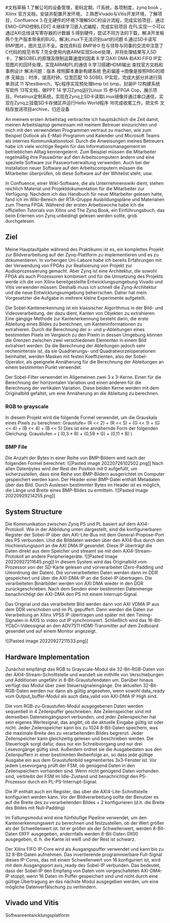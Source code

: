 #文档草稿
1.了解公司的设备管理，密码定期，IT系统，各项制度，zynq book ，Xilinx 官方文档，安装并配置开发环境，
2.熟悉Vivado与Vitis开发环境，了解项目，Confluence 
3.在无硬件的环境下理解SOC的设计流程，完成实验项目，通过EMIO-GPIO控制LED灯
4.继续学习嵌入式编程，完成实验项目 在PL实现一个可以通过AXI总线读写寄存器的计数器
5.得到硬件，尝试不同方法的下载，解决开发板两个生产版本带来的BUG，解决Linux下无法识别uart的问题
6.通过SD卡读写BMP图片，图片显示不全。查找资料后 BMP补0 在与领导与同事的交流中注意了C代码的规范书写
7.完全使用内嵌ARM实现Sobel处理，并将处理结果写入SD卡，了解SOBEL的原理及限制运算速度的因素
8.学习AXI DMA 和AXI FIFO IP实现图片的回环处理，实现ARM和PL的通信
9.学习搭建HDMI输出 查找官方文档和事例设计 解决问题：版本 按照脚本重新构建系统
色彩偏差→图像是按照RBG的顺序 无输出：时序，提高时钟，位宽匹配
10 SOBEL IP实现，完成大部分并进行简单测试
11 写testbench，写c程序实现预处理bmp txt bmp，封装IP
12构建系统 写软件
13写文档，做PPT
14 学习Zynq运行Linux
15 参与FPGA Cop，展示项目。Petalinux定制系统，实现在Zynq上SD卡读取Linux镜像并通过串口通信，实现在Zynq上挂载SD卡存储区并运行Hello World程序
16完成收尾工作，把文件 文档存放进项目archive，归还设备


An meinem ersten Arbeitstag verbrachte ich hauptsächlich die Zeit damit, meinen Arbeitslaptop gemeinsam mit meinem Betreuer einzurichten und mich mit den verwendeten Programmen vertraut zu machen, wie zum Beispiel Outlook als E-Mail-Programm und Kalender und Microsoft Teams als internes Kommunikationstool. Durch die Anweisungen meines Betreuers habe ich viele wichtige Regeln für das Informationsmanagement im betrieblichen Alltag kennengelernt. Zum Beispiel müssen die Mitarbeiter regelmäßig ihre Passwörter auf den Arbeitscomputern ändern und eine spezielle Software zur Passwortverwaltung verwenden. Auch bei der Installation neuer Software auf den Arbeitscomputern müssen die Mitarbeiter überprüfen, ob diese Software auf der Whitelist steht, usw.

In Confluence, einer Wiki-Software, die als Unternehmenswiki dient, stehen reichlich Material und Projektdokumentation für die Mitarbeiter zur Verfügung. Nachdem ich das Handbuch für neue Mitarbeiter gelesen hatte, fand ich im Wiki-Bereich der RTA-Gruppe Ausbildungspläne und Materialien zum Thema FPGA. Während der ersten Arbeitswoche habe ich die offiziellen Tutorials von Xilinx und The Zynq Book, ein Einführungsbuch, das beim Erlernen von Zynq unbedingt gelesen werden sollte, grob durchgelesen.
## Ziel
Meine Hauptaufgabe während des Praktikums ist es, ein komplettes Projekt zur Bildverarbeitung auf der Zynq-Plattform zu implementieren und es zu dokumentieren. In vorherigen Uni-Labore habe ich bereits Erfahrungen mit der Verwendung von FPGAs zur Realisierung von Projekt zur Audioprozessierung gemacht. Aber Zynq ist eine Architektur, die sowohl FPGA als auch Prozessoren kombiniert und für die Umsetzung des Projekts werde ich die von Xilinx bereitgestellte Entwicklungsumgebung Vivado und Vitis verwenden müssen. Deshalb muss ich schnell die Zynq-Architektur und die neue Entwicklungsumgebung beherrschen. Daher hat mein Vorgesetzter die Aufgabe in mehrere kleine Experimente aufgeteilt.

Die Sobel-Kantenerkennung ist ein klassischer Algorithmus in der Bild- und Videoverarbeitung, der dazu dient, Kanten von Objekten zu extrahieren. Eine gängige Methode zur Kantenerkennung besteht darin, die erste Ableitung eines Bildes zu berechnen, um Kanteninformationen zu extrahieren. Durch die Berechnung der x- und y-Ableitungen eines bestimmten Pixels im Vergleich zu den Pixeln in dessen Umgebung können die Grenzen zwischen zwei verschiedenen Elementen in einem Bild extrahiert werden. Da die Berechnung der Ableitungen jedoch sehr rechenintensiv ist, da sie Quadrierungs- und Quadratwurzeloperationen beinhaltet, werden Masken mit festen Koeffizienten, also der Sobel-Operator, als geeignete Annäherung für die Berechnung der Ableitungen an einem bestimmten Punkt verwendet.

Der Sobel-Filter verwendet im Allgemeinen zwei 3 x 3-Kerne. Einen für die Berechnung der horizontalen Variation und einen anderen für die Berechnung der vertikalen Variation. Diese beiden Kerne werden mit dem Originalbild gefaltet, um eine Annäherung an die Ableitung zu berechnen.

### RGB to grayscale

In diesem Projekt wird die folgende Formel verwendet, um die Grauskala eines Pixels zu berechnen:
Graustufe= (R << 2) + (R << 5) + (G << 1) + (G << 4) + (B << 4) + (B << 5)
Dies ist eine annähernde Form der folgenden Gleichung:
Graustufen = ( (0,3 * R) + (0,59 * G) + (0,11 * B) )

### BMP File
Die Anzahl der Bytes in einer Reihe von BMP-Bildern wird nach der folgenden Formel berechnet:
![[Pasted image 20220726102502.png]]
Nach allen Datenbytes wird der Rest der Position mit 0 aufgefüllt, um sicherzustellen, dass eine Reihe von BMP-Bildern ausgerichtet im Computer gespeichert werden kann. 
Der Header einer BMP-Datei enthält Metadaten über das Bild. Durch Auslesen bestimmter Bytes im Header ist es möglich, die Länge und Breite eines BMP-Bildes zu ermitteln.
![[Pasted image 20220929214255.png]]

## System Structure

Die Kommunikation zwischen Zynq PS und PL basiert auf dem AXI4-Protokoll. Wie in der Abbildung unten dargestellt, sind die konfigurierbaren Register der Sobel-IP über den AXI-Lite-Bus mit dem General-Propose-Port des PS verbunden. Und die Bilddaten werden über den AXI4-Bus durch den Hochleistungsport an die AXI DMA IP gesendet. Diese IP überträgt die Daten direkt aus dem Speicher und streamt sie mit dem AXI4-Stream-Protokoll an andere Peripheriegeräte.
![[Pasted image 20220927211645.png]]
In diesem System wird das Originalbild vom Prozessor von der SD-Karte gelesen und vorverarbeitet (Zero-Padding und Umordnung der Daten). Die vorverarbeiteten Daten werden dann im DDR gespeichert und über die AXI-DMA-IP an die Sobel-IP übertragen. Die verarbeiteten Binärbilder werden von AXI DMA wieder in den DDR zurückgeschrieben. Nach dem Senden einer bestimmten Datenmenge benachrichtigt der AXI-DMA den PS mit einem Interrupt-Signal.

Das Original und das verarbeitete Bild werden dann von AXI VDMA IP aus dem DDR verschoben und im PL gepuffert. Dann werden die Daten zur Verarbeitung an Xilinx VPSS IP übertragen und später mit den Timing-Signalen in AXIS to video out IP synchronisiert. Schließlich wird das 16-Bit-YCbCr-Videosignal an den ADV7511 HDMI-Transmitter auf dem Zedboard gesendet und auf einem Monitor angezeigt.

![[Pasted image 20220927211533.png]]

## Hardware Implementation

Zunächst empfängt das RGB to Grayscale-Modul die 32-Bit-RGB-Daten von der AXI4-Stream-Schnittstelle und wandelt sie mithilfe von Verschiebungen und Additionen ungefähr in 8-Bit-Graustufendaten um. Darüber hinaus verfügt das Modul über zwei Steuersignaleingänge. Die aktuellen 32-Bit-RGB-Daten werden nur dann als gültig angesehen, wenn sowohl data_ready vom Output_buffer-Modul als auch data_valid von AXI-DMA IP High sind.

Die vom RGB-zu-Graustufen-Modul ausgegebenen Daten werden sequentiell in 4 Zeilenpuffer geschrieben. Alle Zeilenspeicher sind mit demselben Dateneingangsport verbunden, und jeder Zeilenspeicher hat sein eigenes Wertesignal, das angibt, ob die aktuelle Eingabe gültig ist oder nicht. Jeder Zeilenspeicher kann bis zu 1024 8-Bit-Daten speichern, was die maximale Breite des zu verarbeitenden Bildes begrenzt. Jeder Zeilenspeicher kann gleichzeitig gelesen und beschrieben werden. Die Steuerlogik sorgt dafür, dass nur ein Schreibvorgang und nur drei Lesevorgänge gültig sind. Außerdem ordnet sie die Ausgabedaten aus den Zeilenpuffern in einer bestimmten Reihenfolge an, so dass jede gültige Ausgabe ein aus dem Graustufenbild segmentiertes 3x3-Fenster ist. Vor jedem Lesevorgang prüft der FSM, ob genügend Daten in den Zeilenspeichern vorhanden sind. Wenn nicht genügend Daten vorhanden sind, verbleibt der FSM im Idle-Zustand und benachrichtigt den PS-Prozessor durch ein PL-PS-Interrupt-Signal.

Die IP enthält auch ein Register, das über die AXI4-Lite-Schnittstelle konfiguriert werden kann. Vor der Bildverarbeitung sollte der Benutzer es auf die Breite des zu verarbeitenden Bildes + 2 konfigurieren (d.h. die Breite des Bildes mit Null-Padding)

Im Faltungsmodul wird eine fünfstufige Pipeline verwendet, um den Kantenerkennungswert zu berechnen und festzustellen, ob der Wert größer als der Schwellenwert ist. Ist er größer als der Schwellenwert, werden 8-Bit-Daten 0XFF ausgegeben, andernfalls werden 8-Bit-Daten 0X00 ausgegeben, d. h. die Kante ist weiß und der Rest ist schwarz.

Der Xilinx FIFO IP-Core wird als Ausgangspuffer verwendet und kann bis zu 32 8-Bit-Daten aufnehmen. Das invertierende programmierbare Full-Signal dieses IP-Cores, das mit einem Schwellenwert von 16 konfiguriert ist, wird mit dem Ausgangsport axis_ready des Sobel-IP verbunden. Das bedeutet, dass der Sobel-IP den Empfang von Daten vom vorgeschalteten AXI-DMA-IP stoppt, wenn 16 Daten im Puffer gespeichert sind und nicht durch eine gültige Übertragung an das nächste Modul ausgegeben werden, um eine mögliche Datenverfälschung zu verhindern.

## Vivado und Vitis
Softwareentwicklungsplatform